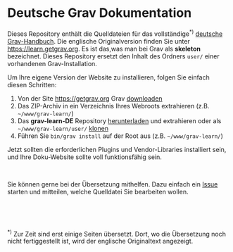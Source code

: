 # Deutsche Grav Dokumentation

Dieses Repository enthält die Quelldateien für das vollständige<sup>\*)</sup> [deutsche Grav-Handbuch](WiP). Die englische Originalversion finden Sie unter https://learn.getgrav.org.
Es ist das,was man bei Grav als **skeleton** bezeichnet. Dieses Repository ersetzt den Inhalt des Ordners `user/` einer vorhandenen Grav-Installation.

Um Ihre eigene Version der Website zu installieren, folgen Sie einfach diesen Schritten:

1. Von der Site https://getgrav.org Grav [downloaden](https://getgrav.org/downloads)
2. Das ZIP-Archiv in ein Verzeichnis Ihres Webroots extrahieren (z.B. `~/www/grav-learn/`)
3. Das **grav-learn-DE** Repository [herunterladen](https://github.com/max123kl/grav-learn-DE/archive/de-DE.zip) und extrahieren oder als `~/www/grav-learn/user/` [klonen](https://github.com/max123kl/grav-learn-DE.git)
4. Führen Sie `bin/grav install` auf der Root aus (z.B. `~/www/grav-learn/`)

Jetzt sollten die erforderlichen Plugins und Vendor-Libraries installiert sein, und Ihre Doku-Website sollte voll funktionsfähig sein.

<p>&nbsp;</p>

Sie können gerne bei der Übersetzung mithelfen.
Dazu einfach ein [Issue](https://github.com/max123kl/grav-learn-DE/issues) starten und mitteilen, welche Quelldatei Sie bearbeiten wollen.

<p>&nbsp;</p>

<p>&nbsp;</p>

<sup>\*)</sup> Zur Zeit sind erst einige Seiten übersetzt.
Dort, wo die Übersetzung noch nicht fertiggestellt ist, wird der englische Originaltext angezeigt.
